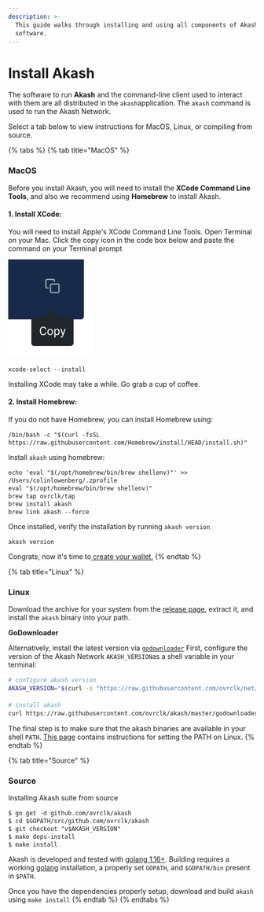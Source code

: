 ```yaml
---
description: >-
  This guide walks through installing and using all components of Akash
  software.
---
```


# Install Akash

The software to run **Akash** and the command-line client used to interact with them are all distributed in the `akash`application. The `akash` command is used to run the Akash Network.

Select a tab below to view instructions for MacOS, Linux, or compiling from source.

{% tabs %}
{% tab title="MacOS" %}
### MacOS

Before you install Akash, you will need to install the **XCode Command Line Tools**, and also we recommend using **Homebrew** to install Akash.

#### 1. Install XCode:

You will need to install Apple's XCode Command Line Tools. Open Terminal on your Mac. Click the copy icon in the code box below and paste the command on your Terminal prompt

![](<../.gitbook/assets/image (1) (1).png>)

```
xcode-select --install
```

Installing XCode may take a while. Go grab a cup of coffee.

#### 2. Install Homebrew:

If you do not have Homebrew, you can install Homebrew using:

```
/bin/bash -c "$(curl -fsSL https://raw.githubusercontent.com/Homebrew/install/HEAD/install.sh)"
```

Install `akash` using homebrew:

```
echo 'eval "$(/opt/homebrew/bin/brew shellenv)"' >> /Users/colinlowenberg/.zprofile
eval "$(/opt/homebrew/bin/brew shellenv)"
brew tap ovrclk/tap
brew install akash
brew link akash --force
```

Once installed, verify the installation by running `akash version`

```
akash version
```

Congrats, now it's time to[ create your wallet.](wallet.md)
{% endtab %}

{% tab title="Linux" %}
### Linux

Download the archive for your system from the [release page](https://github.com/ovrclk/akash/releases), extract it, and install the `akash` binary into your path.

**GoDownloader**

Alternatively, install the latest version via [`godownloader`](https://github.com/goreleaser/godownloader) First, configure the version of the Akash Network `AKASH_VERSION`as a shell variable in your terminal:

```bash
# configure akash version
AKASH_VERSION="$(curl -s "https://raw.githubusercontent.com/ovrclk/net/master/mainnet/version.txt")"

# install akash 
curl https://raw.githubusercontent.com/ovrclk/akash/master/godownloader.sh | sh -s -- "v$AKASH_VERSION"
```

The final step is to make sure that the akash binaries are available in your shell `PATH`. [This page](https://stackoverflow.com/questions/14637979/how-to-permanently-set-path-on-linux-unix) contains instructions for setting the PATH on Linux.
{% endtab %}

{% tab title="Source" %}
### Source

Installing Akash suite from source

```
$ go get -d github.com/ovrclk/akash
$ cd $GOPATH/src/github.com/ovrclk/akash
$ git checkout "v$AKASH_VERSION"
$ make deps-install
$ make install
```

Akash is developed and tested with [golang 1.16+](https://golang.org). Building requires a working [golang](https://golang.org) installation, a properly set `GOPATH`, and `$GOPATH/bin` present in `$PATH`.

Once you have the dependencies properly setup, download and build `akash` using `make install`
{% endtab %}
{% endtabs %}
